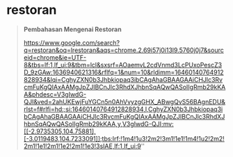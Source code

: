 # restoran

>**Pembahasan Mengenai Restoran**
>
>https://www.google.com/search?q=restoran&oq=lrestoran&aqs=chrome.2.69i57j0i13l9.5760j0j7&sourceid=chrome&ie=UTF-8&tbs=lf:1,lf_ui:9&tbm=lcl&sxsrf=AOaemvL2cdVnmd3LcPUxoPescZ3D_9zGAw:1636940621316&rflfq=1&num=10&rldimm=16460140764912828934&lqi=CghyZXN0b3Jhbkiopaq3ibCAgAhaGBAAGAAiCHJlc3RvcmFuKgQIAxAAMgJpZJIBCnJlc3RhdXJhbnSqAQwQASoIIgRmb29kKAA&phdesc=V3gIwdG-QJI&ved=2ahUKEwjFuYGCn5n0AhVvyzgGHX_ABwgQvS56BAgnEDU&rlst=f#rlfi=hd:;si:16460140764912828934,l,CghyZXN0b3Jhbkiopaq3ibCAgAhaGBAAGAAiCHJlc3RvcmFuKgQIAxAAMgJpZJIBCnJlc3RhdXJhbnSqAQwQASoIIgRmb29kKAA,y,V3gIwdG-QJI;mv:[[-2.9735305,104.75881],[-3.0119483,104.7233091]];tbs:lrf:!1m4!1u3!2m2!3m1!1e1!1m4!1u2!2m2!2m1!1e1!2m1!1e2!2m1!1e3!3sIAE,lf:1,lf_ui:9''
